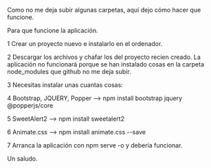 Como no me deja subir algunas carpetas, aquí dejo cómo hacer que funcione.

Para que funcione la aplicación.

1 Crear un proyecto nuevo e instalarlo en el ordenador.

2 Descargar los archivos y chafar los del proyecto recien creado. La aplicación no funcionará porque se han instalado cosas en la carpeta node_modules que github no me deja subir.

3 Necesitas instalar unas cuantas cosas:

4 Bootstrap, JQUERY, Popper  -->  npm install bootstrap jquery @popperjs/core

5 SweetAlert2 -->  npm install sweetalert2

6 Animate.css -->  npm install animate.css --save

7 Arranca la aplicación con npm serve -o y debería funcionar.


Un saludo.
